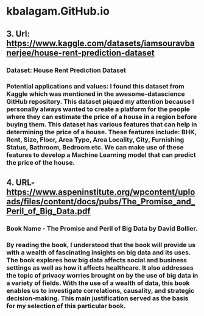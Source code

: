 # kbalagam.GitHub.io

## 3.	Url: https://www.kaggle.com/datasets/iamsouravbanerjee/house-rent-prediction-dataset 
### Dataset: House Rent Prediction Dataset
### Potential applications and values: I found this dataset from Kaggle which was mentioned in the awesome-datascience GitHub repository. This dataset piqued my attention because I personally always wanted to create a platform for the people where they can estimate the price of a house in a region before buying them. This dataset has various features that can help in determining the price of a house. These features include: BHK, Rent, Size, Floor, Area Type, Area Locality, City, Furnishing Status, Bathroom, Bedroom etc. We can make use of these features to develop a Machine Learning model that can predict the price of the house.

## 4.	URL- https://www.aspeninstitute.org/wpcontent/uploads/files/content/docs/pubs/The_Promise_and_Peril_of_Big_Data.pdf 

### Book Name - The Promise and Peril of Big Data by David Bollier. 

### By reading the book, I understood that the book will provide us with a wealth of fascinating insights on big data and its uses. The book explores how big data affects social and business settings as well as how it affects healthcare. It also addresses the topic of privacy worries brought on by the use of big data in a variety of fields. With the use of a wealth of data, this book enables us to investigate correlations, causality, and strategic decision-making. This main justification served as the basis for my selection of this particular book.

